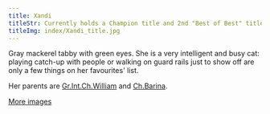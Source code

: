 ```yaml
---
title: Xandi
titleStr: Currently holds a Champion title and 2nd "Best of Best" title from WCF
titleImg: index/Xandi_title.jpg
---
```


Gray mackerel tabby with green eyes. She is a very intelligent and busy cat: playing catch-up with people or walking on guard rails just to show off are only a few things on her favourites' list.

Her parents are [Gr.Int.Ch.William](http://lvinserdce.ru/cat_viliam.html) and [Ch.Barina](http://lvinserdce.ru/cat_barina.html).

[More images](gallery/xandi.html)